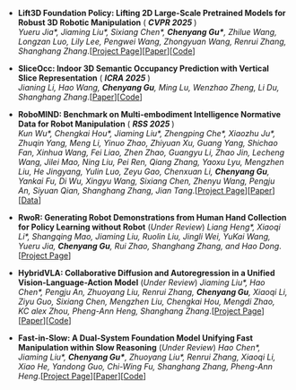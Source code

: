 - **Lift3D Foundation Policy: Lifting 2D Large-Scale Pretrained Models for Robust 3D Robotic Manipulation** ( <strong>*CVPR 2025* </strong> )  
    *Yueru Jia\*, Jiaming Liu\*, Sixiang Chen\*, <strong>Chenyang Gu\*</strong>, Zhilue Wang, Longzan Luo, Lily Lee, Pengwei Wang, Zhongyuan Wang, Renrui Zhang, Shanghang Zhang*.[[Project Page](https://lift3d-web.github.io/)][[Paper](https://arxiv.org/abs/2411.18623)][[Code](https://github.com/PKU-HMI-Lab/LIFT3D)]

- **SliceOcc: Indoor 3D Semantic Occupancy Prediction with Vertical Slice Representation** ( <strong>*ICRA 2025* </strong> )  
    *Jianing Li, Hao Wang,  <strong>Chenyang Gu</strong>, Ming Lu, Wenzhao Zheng, Li Du, Shanghang Zhang*.[[Paper](https://arxiv.org/pdf/2501.16684)][[Code](https://github.com/NorthSummer/SliceOcc)]

- **RoboMIND: Benchmark on Multi-embodiment Intelligence Normative Data for Robot Manipulation** ( <strong>*RSS 2025* </strong> )  
    *Kun Wu\*, Chengkai Hou\*, Jiaming Liu\*, Zhengping Che\*, Xiaozhu Ju\*, Zhuqin Yang, Meng Li, Yinuo Zhao, Zhiyuan Xu, Guang Yang, Shichao Fan, Xinhua Wang, Fei Liao, Zhen Zhao, Guangyu Li, Zhao Jin, Lecheng Wang, Jilei Mao, Ning Liu, Pei Ren, Qiang Zhang, Yaoxu Lyu, Mengzhen Liu, He Jingyang, Yulin Luo, Zeyu Gao, Chenxuan Li, <strong>Chenyang Gu</strong>, Yankai Fu, Di Wu, Xingyu Wang, Sixiang Chen, Zhenyu Wang, Pengju An, Siyuan Qian, Shanghang Zhang, Jian Tang*.[[Project Page](https://x-humanoid-robomind.github.io/)][[Paper](https://arxiv.org/pdf/2412.13877)][[Data](https://data.flopsera.com/data-detail/21181956226031626?type=open)]

- **RwoR: Generating Robot Demonstrations from Human Hand Collection for Policy Learning without Robot** (*Under Review*) 
    *Liang Heng\*, Xiaoqi Li\*, Shangqing Mao, Jiaming Liu, Ruolin Liu, Jingli Wei, YuKai Wang, Yueru Jia, <strong>Chenyang Gu</strong>, Rui Zhao, Shanghang Zhang, and Hao Dong*.[[Project Page](https://sites.google.com/view/rwor)]

- **HybridVLA: Collaborative Diffusion and Autoregression in a Unified Vision-Language-Action Model** (*Under Review*)
    *Jiaming Liu\*, Hao Chen\*, Pengju An, Zhuoyang Liu, Renrui Zhang, <strong>Chenyang Gu</strong>, Xiaoqi Li, Ziyu Guo, Sixiang Chen, Mengzhen Liu, Chengkai Hou, Mengdi Zhao, KC alex Zhou, Pheng-Ann Heng, Shanghang Zhang*.[[Project Page](https://hybrid-vla.github.io/)][[Paper](https://arxiv.org/pdf/2503.10631)][[Code](https://github.com/PKU-HMI-Lab/Hybrid-VLA)]

- **Fast-in-Slow: A Dual-System Foundation Model Unifying Fast Manipulation within Slow Reasoning** (*Under Review*)
    *Hao Chen\*, Jiaming Liu\*, <strong>Chenyang Gu\*</strong>, Zhuoyang Liu\*, Renrui Zhang, Xiaoqi Li, Xiao He, Yandong Guo, Chi-Wing Fu, Shanghang Zhang, Pheng-Ann Heng*.[[Project Page](https://fast-in-slow.github.io/)][[Paper](https://arxiv.org/pdf/2506.01953)][[Code](https://github.com/CHEN-H01/Fast-in-Slow)]

    